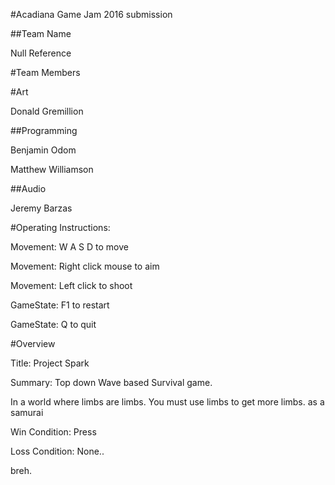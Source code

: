 #Acadiana Game Jam 2016 submission

##Team Name

Null Reference

#Team Members

#Art

Donald Gremillion

##Programming

Benjamin Odom

Matthew Williamson

##Audio

Jeremy Barzas

#Operating Instructions:

Movement: W A S D to move   

Movement: Right click mouse to aim

Movement: Left click to shoot

GameState: F1 to restart

GameState: Q to quit

#Overview

Title: Project Spark

Summary: Top down Wave based Survival game.

In a world where limbs are limbs. You must use limbs to get more limbs. as a samurai

Win Condition: Press 

Loss Condition: None..































































































































































breh.























